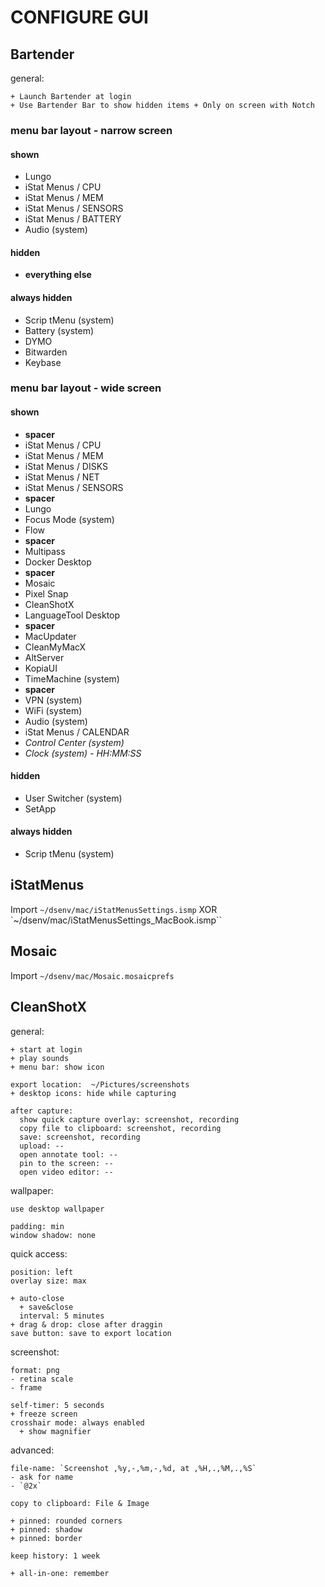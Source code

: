 # CONFIGURE GUI


## Bartender

general:
```
+ Launch Bartender at login
+ Use Bartender Bar to show hidden items + Only on screen with Notch
```

### menu bar layout - narrow screen
#### shown
- Lungo
- iStat Menus / CPU
- iStat Menus / MEM
- iStat Menus / SENSORS
- iStat Menus / BATTERY
- Audio (system)
#### hidden
- **everything else**
#### always hidden
- Scrip tMenu (system)
- Battery (system)
- DYMO
- Bitwarden
- Keybase

### menu bar layout - wide screen
#### shown
- **spacer**
- iStat Menus / CPU
- iStat Menus / MEM
- iStat Menus / DISKS
- iStat Menus / NET
- iStat Menus / SENSORS
- **spacer**
- Lungo
- Focus Mode (system)
- Flow
- **spacer**
- Multipass
- Docker Desktop
- **spacer**
- Mosaic
- Pixel Snap
- CleanShotX
- LanguageTool Desktop
- **spacer**
- MacUpdater
- CleanMyMacX
- AltServer
- KopiaUI
- TimeMachine (system)
- **spacer**
- VPN (system)
- WiFi (system)
- Audio (system)
- iStat Menus / CALENDAR
- *Control Center (system)*
- *Clock (system) - HH:MM:SS*
#### hidden
- User Switcher (system)
- SetApp
#### always hidden
- Scrip tMenu (system)

## iStatMenus

Import `~/dsenv/mac/iStatMenusSettings.ismp` XOR `~/dsenv/mac/iStatMenusSettings_MacBook.ismp``

## Mosaic

Import `~/dsenv/mac/Mosaic.mosaicprefs`

## CleanShotX

general:
```
+ start at login
+ play sounds
+ menu bar: show icon

export location:  ~/Pictures/screenshots
+ desktop icons: hide while capturing

after capture:
  show quick capture overlay: screenshot, recording
  copy file to clipboard: screenshot, recording
  save: screenshot, recording
  upload: --
  open annotate tool: --
  pin to the screen: --
  open video editor: --
```

wallpaper:
```
use desktop wallpaper

padding: min
window shadow: none
```

quick access:
```
position: left
overlay size: max

+ auto-close
  + save&close
  interval: 5 minutes
+ drag & drop: close after draggin
save button: save to export location
```

screenshot:
```
format: png
- retina scale
- frame

self-timer: 5 seconds
+ freeze screen
crosshair mode: always enabled
  + show magnifier
```

advanced:
```
file-name: `Screenshot ,%y,-,%m,-,%d, at ,%H,.,%M,.,%S`
- ask for name
- `@2x`

copy to clipboard: File & Image

+ pinned: rounded corners
+ pinned: shadow
+ pinned: border

keep history: 1 week

+ all-in-one: remember
```
